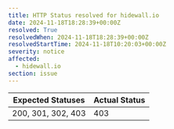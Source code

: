 ```yaml
---
title: HTTP Status resolved for hidewall.io
date: 2024-11-18T18:28:39+00:00Z
resolved: True
resolvedWhen: 2024-11-18T18:28:39+00:00Z
resolvedStartTime: 2024-11-18T10:20:03+00:00Z
severity: notice
affected:
  - hidewall.io
section: issue
---
```


| Expected Statuses | Actual Status  |
|-------------------|----------------|
| 200, 301, 302, 403 | 403 |
